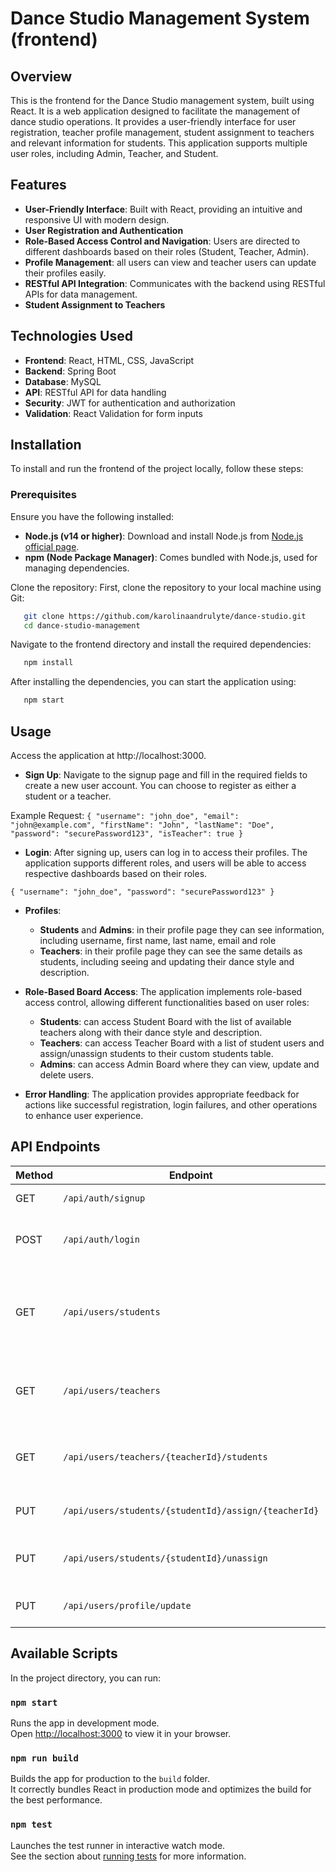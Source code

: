 # Dance Studio Management System (frontend)

## Overview

This is the frontend for the Dance Studio management system, built using React. It is a web application designed to facilitate the management of dance studio operations. It provides a user-friendly interface for user registration, teacher profile management, student assignment to teachers and relevant information for students. This application supports multiple user roles, including Admin, Teacher, and Student.

## Features

- **User-Friendly Interface**: Built with React, providing an intuitive and responsive UI with modern design.
- **User Registration and Authentication**
- **Role-Based Access Control and Navigation**: Users are directed to different dashboards based on their roles (Student, Teacher, Admin).
- **Profile Management**: all users can view and teacher users can update their profiles easily.
- **RESTful API Integration**: Communicates with the backend using RESTful APIs for data management.
- **Student Assignment to Teachers**

## Technologies Used

- **Frontend**: React, HTML, CSS, JavaScript
- **Backend**: Spring Boot
- **Database**: MySQL
- **API**: RESTful API for data handling
- **Security**: JWT for authentication and authorization
- **Validation**: React Validation for form inputs

## Installation

To install and run the frontend of the project locally, follow these steps:

### Prerequisites

Ensure you have the following installed:

- **Node.js (v14 or higher)**: Download and install Node.js from [Node.js official page](https://nodejs.org/).
- **npm (Node Package Manager)**: Comes bundled with Node.js, used for managing dependencies.

Clone the repository:
First, clone the repository to your local machine using Git:
```bash
   git clone https://github.com/karolinaandrulyte/dance-studio.git
   cd dance-studio-management
```

Navigate to the frontend directory and install the required dependencies:
```bash
   npm install
```

After installing the dependencies, you can start the application using:

```bash
   npm start
```

## Usage
Access the application at http://localhost:3000.

- **Sign Up**: Navigate to the signup page and fill in the required fields to create a new user account. You can choose to register as either a student or a teacher.

Example Request:
`{
  "username": "john_doe",
  "email": "john@example.com",
  "firstName": "John",
  "lastName": "Doe",
  "password": "securePassword123",
  "isTeacher": true
}`

- **Login**: After signing up, users can log in to access their profiles. The application supports different roles, and users will be able to access respective dashboards based on their roles.

`{
  "username": "john_doe",
  "password": "securePassword123"
}`

- **Profiles**: 
  - **Students** and **Admins**: in their profile page they can see information, including username, first name, last name, email and role
  - **Teachers**: in their profile page they can see the same details as students, including seeing and updating their dance style and description.

- **Role-Based Board Access**: The application implements role-based access control, allowing different functionalities based on user roles:
  - **Students**: can access Student Board with the list of available teachers along with their dance style and description.
  - **Teachers**: can access Teacher Board with a list of student users and assign/unassign students to their custom students table.
  - **Admins**: can access Admin Board where they can view, update and delete users.

- **Error Handling**: The application provides appropriate feedback for actions like successful registration, login failures, and other operations to enhance user experience.

## API Endpoints

| Method | Endpoint                                       | Description                                |
|--------|-----------------------------------------------|--------------------------------------------|
| GET    | `/api/auth/signup`                            | Register a new user.                      |
| POST   | `/api/auth/login`                             | Log in a user and return JWT token.      |
| GET    | `/api/users/students`                        | Fetch a list of all students (accessible by Admins and Teachers). |
| GET    | `/api/users/teachers`                        | Fetch a list of all teachers (accessible by Admins). |
| GET    | `/api/users/teachers/{teacherId}/students`  | Fetch students assigned to a specific teacher. |
| PUT    | `/api/users/students/{studentId}/assign/{teacherId}` | Assign a student to a teacher.          |
| PUT    | `/api/users/students/{studentId}/unassign`  | Unassign a student from a teacher.       |
| PUT    | `/api/users/profile/update`                   | Update a user's profile.                  |

## Available Scripts

In the project directory, you can run:

### `npm start`

Runs the app in development mode.  
Open [http://localhost:3000](http://localhost:3000) to view it in your browser.

### `npm run build`

Builds the app for production to the `build` folder.  
It correctly bundles React in production mode and optimizes the build for the best performance.

### `npm test`

Launches the test runner in interactive watch mode.  
See the section about [running tests](https://create-react-app.dev/docs/running-tests/) for more information.
